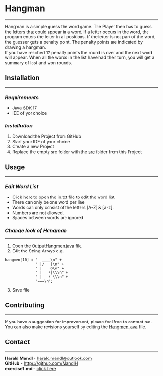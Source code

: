 # Hangman

***

Hangman is a simple guess the word game.
The Player then has to guess the letters that could appear in a word.
If a letter occurs in the word, the program enters the letter in all positions.
If the letter is not part of the word, the guesser gets a penalty point.
The penalty points are indicated by drawing a hangman. \
If you have reached 12 penalty points the round is over and the next word will appear.
When all the words in the list have had their turn, you will get a summary of lost and won rounds.

## Installation

***

### _Requirements_

- Java SDK 17
- IDE of yor choice

### _Installation_

1. Download the Project from GitHub
2. Start your IDE of your choice
3. Create a new Project
4. Replace the empty src folder with the [src](./src) folder from this Project

## Usage

***

### _Edit Word List_

- Click [here](./src/in.txt) to open the in.txt file to edit the word list.
- There can only be one word per line
- Words can only consist of the letters [A-Z] & [a-z].
- Numbers are not allowed.
- Spaces between words are ignored

### _Change look of Hangman_

***

1. Open the [OutputHangmen.java](./src/OutputHangmen.java) file.
2. Edit the String Arrays e.g.

  ```
hangmen[10] = "  ____\n" +
                " |/   |\n" +
                " |    O\n" +
                " |   /|\\\n" +
                " |   / \\\n" +
                "===\n";
```

3. Save file

## Contributing

***

If you have a suggestion for improvement, please feel free to contact me. \
You can also make revisions yourself by editing the [Hangmen.java](./src/Hangmen.java) file.

## Contact

***

**Harald Mandl** - [harald.mandl@outlook.com](mailto:harald.mandl@outlook.com) \
**GitHub** - https://github.com/MandlH \
**exercise1.md** - [click here](exercise1.md)